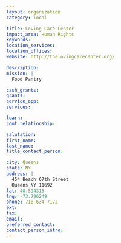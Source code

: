 ```yaml
---
layout: organization
category: local

title: Loving Care Center
impact_area: Human Rights
keywords: 
location_services: 
location_offices: 
website: http://thelovingcarecenter.org/

description: 
mission: |
  Food Pantry

cash_grants: 
grants: 
service_opp: 
services: 

learn: 
cont_relationship: 

salutation: 
first_name: 
last_name: 
title_contact_person: 

city: Queens
state: NY
address: |
  454 Beach 67th Street    
  Queens NY 11692
lat: 40.594315
lng: -73.796249
phone: 718-634-7172
ext: 
fax: 
email: 
preferred_contact: 
contact_person_intro: 
---
```


